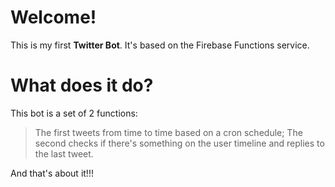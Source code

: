 # Welcome!

This is my first **Twitter Bot**. It's based on the Firebase Functions service.

# What does it do?

This bot is a set of 2 functions: 
>The first tweets from time to time based on a cron schedule;
>The second checks if there's something on the user timeline and replies to the last tweet.


And that's about it!!!

